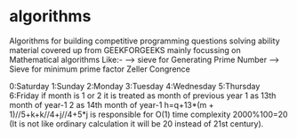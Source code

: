 # algorithms
Algorithms for building competitive programming questions solving ability material covered up from GEEKFORGEEKS 
mainly focussing on Mathematical algorithms Like:-
--> sieve for Generating Prime Number
--> Sieve for minimum prime factor
  Zeller Congrence

0:Saturday
1:Sunday
2:Monday
3:Tuesday
4:Wednesday
5:Thursday
6:Friday
if month is 1 or 2 it is treated as month of previous year
1 as 13th month of year-1
2 as 14th month of year-1
h=q+13*(m + 1)//5+k+k//4+j//4+5*j is responsible for O(1) time complexity
2000%100=20 (It is not like ordinary calculation it will be 20 instead of 21st century).
